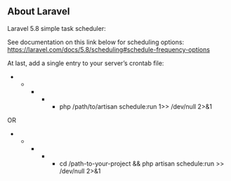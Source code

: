 ## About Laravel
Laravel 5.8 simple task scheduler:

See documentation on this link below for scheduling options:
https://laravel.com/docs/5.8/scheduling#schedule-frequency-options

At last, add a single entry to your server’s crontab file:

* * * * * php /path/to/artisan schedule:run 1>> /dev/null 2>&1

OR

* * * * * cd /path-to-your-project && php artisan schedule:run >> /dev/null 2>&1

